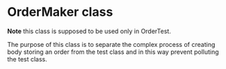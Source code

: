 # OrderMaker class

**Note** this class is supposed to be used only in OrderTest.

The purpose of this class is to separate the complex process of creating body
storing an order from the test class and in this way prevent polluting the test class.

